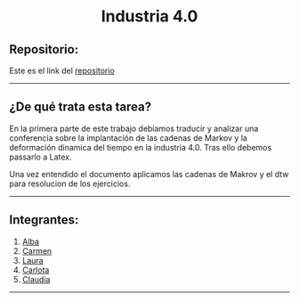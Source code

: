<h1 align="center">	Industria 4.0</h1>

<h2>Repositorio:</h2>

Este es el link del [repositorio](https://github.com/claudiaalozano/Industry-4.0)

***
<h2>¿De qué trata esta tarea?</h2>
En la primera parte de este trabajo debíamos traducir y analizar una conferencia sobre la implantación de las cadenas de Markov y la deformación dinamica del tiempo en la industria 4.0. Tras ello debemos passarlo a Latex.

Una vez entendido el documento aplicamos las cadenas de Makrov y el dtw para resolucion de los ejercicios.

***
## Integrantes:

1. [Alba](https://github.com/albabernal03) 
2. [Carmen](https://github.com/carmenm02)
3. [Laura](https://github.com/lauralardies)
4. [Carlota](https://github.com/crltsnch)
5. [Claudia](https://github.com/claudiaalozano)



***

